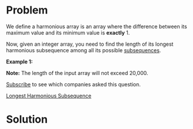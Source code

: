 
# Problem

We define a harmonious array is an array where the difference between its
maximum value and its minimum value is **exactly** 1.

Now, given an integer array, you need to find the length of its longest
harmonious subsequence among all its possible
[subsequences](https://en.wikipedia.org/wiki/Subsequence).

**Example 1:**  

**Note:** The length of the input array will not exceed 20,000. 

[Subscribe](/subscribe/) to see which companies asked this question.



[Longest Harmonious Subsequence](https://leetcode.com/problems/longest-harmonious-subsequence)

# Solution



